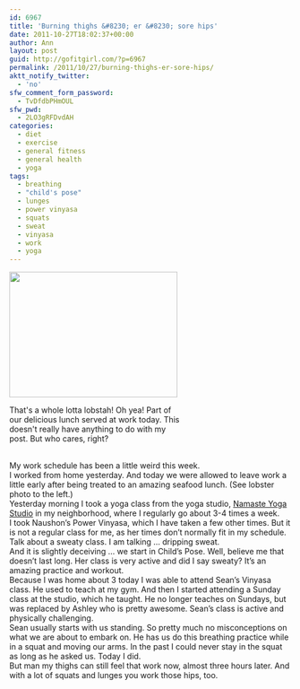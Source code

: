 ```yaml
---
id: 6967
title: 'Burning thighs &#8230; er &#8230; sore hips'
date: 2011-10-27T18:02:37+00:00
author: Ann
layout: post
guid: http://gofitgirl.com/?p=6967
permalink: /2011/10/27/burning-thighs-er-sore-hips/
aktt_notify_twitter:
  - 'no'
sfw_comment_form_password:
  - TvDfdbPHmOUL
sfw_pwd:
  - 2LO3gRFDvdAH
categories:
  - diet
  - exercise
  - general fitness
  - general health
  - yoga
tags:
  - breathing
  - "child's pose"
  - lunges
  - power vinyasa
  - squats
  - sweat
  - vinyasa
  - work
  - yoga
---
```

<div id="attachment_6969" style="width: 310px" class="wp-caption alignleft">
  <a href="http://gofitgirl.com/blog/wp-content/uploads/2011/10/lobstah.jpg"><img class="size-medium wp-image-6969" title="lobstah" src="http://gofitgirl.com/blog/wp-content/uploads/2011/10/lobstah-300x224.jpg" alt="" width="300" height="224" /></a>
  
  <p class="wp-caption-text">
    That's a whole lotta lobstah! Oh yea! Part of our delicious lunch served at work today. This doesn't really have anything to do with my post. But who cares, right?
  </p>
</div>

  
&nbsp;  
My work schedule has been a little weird this week.  
I worked from home yesterday. And today we were allowed to leave work a little early after being treated to an amazing seafood lunch. (See lobster photo to the left.)  
Yesterday morning I took a yoga class from the yoga studio, [Namaste Yoga Studio](http://namasteoakland.com/) in my neighborhood, where I regularly go about 3-4 times a week.  
I took Naushon&#8217;s Power Vinyasa, which I have taken a few other times. But it is not a regular class for me, as her times don&#8217;t normally fit in my schedule. Talk about a sweaty class. I am talking &#8230; dripping sweat.  
And it is slightly deceiving &#8230; we start in Child&#8217;s Pose. Well, believe me that doesn&#8217;t last long. Her class is very active and did I say sweaty? It&#8217;s an amazing practice and workout.  
Because I was home about 3 today I was able to attend Sean&#8217;s Vinyasa class. He used to teach at my gym. And then I started attending a Sunday class at the studio, which he taught. He no longer teaches on Sundays, but was replaced by Ashley who is pretty awesome. Sean&#8217;s class is active and physically challenging.  
Sean usually starts with us standing. So pretty much no misconceptions on what we are about to embark on. He has us do this breathing practice while in a squat and moving our arms. In the past I could never stay in the squat as long as he asked us. Today I did.  
But man my thighs can still feel that work now, almost three hours later. And with a lot of squats and lunges you work those hips, too.